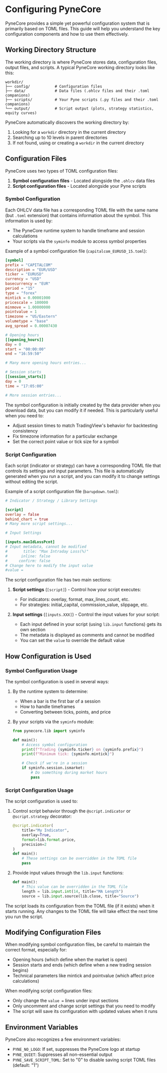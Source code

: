 <!--
---
weight: 107
title: "Configuring PyneCore"
description: "Learn how to configure PyneCore for your specific needs"
icon: "settings"
date: "2025-03-31"
lastmod: "2025-03-31"
draft: false
toc: true
categories: ["Overview", "Configuration"]
tags: ["configuration", "settings", "toml", "workdir", "symbol-config", "script-config"]
---
-->

# Configuring PyneCore

PyneCore provides a simple yet powerful configuration system that is primarily based on TOML files. This guide will help you understand the key configuration components and how to use them effectively.

## Working Directory Structure

The working directory is where PyneCore stores data, configuration files, output files, and scripts. A typical PyneCore working directory looks like this:

```
workdir/
├── config/           # Configuration files
├── data/             # Data files (.ohlcv files and their .toml companions)
├── scripts/          # Your Pyne scripts (.py files and their .toml companions)
└── output/           # Script output (plots, strategy statistics, equity curves)
```

PyneCore automatically discovers the working directory by:
1. Looking for a `workdir` directory in the current directory
2. Searching up to 10 levels in parent directories
3. If not found, using or creating a `workdir` in the current directory

## Configuration Files

PyneCore uses two types of TOML configuration files:

1. **Symbol configuration files** - Located alongside the `.ohlcv` data files
2. **Script configuration files** - Located alongside your Pyne scripts

### Symbol Configuration

Each OHLCV data file has a corresponding TOML file with the same name (but `.toml` extension) that contains information about the symbol. This information is used by:

- The PyneCore runtime system to handle timeframe and session calculations
- Your scripts via the `syminfo` module to access symbol properties

Example of a symbol configuration file (`capitalcom_EURUSD_15.toml`):

```toml
[symbol]
prefix = "CAPITALCOM"
description = "EUR/USD"
ticker = "EURUSD"
currency = "USD"
basecurrency = "EUR"
period = "15"
type = "forex"
mintick = 0.00001000
pricescale = 100000
minmove = 1.00000000
pointvalue = 1
timezone = "US/Eastern"
volumetype = "base"
avg_spread = 0.00007430

# Opening hours
[[opening_hours]]
day = 0
start = "00:00:00"
end = "16:59:50"

# Many more opening hours entries...

# Session starts
[[session_starts]]
day = 0
time = "17:05:00"

# More session entries...
```

The symbol configuration is initially created by the data provider when you download data, but you can modify it if needed. This is particularly useful when you need to:

- Adjust session times to match TradingView's behavior for backtesting consistency
- Fix timezone information for a particular exchange
- Set the correct point value or tick size for a symbol

### Script Configuration

Each script (indicator or strategy) can have a corresponding TOML file that controls its settings and input parameters. This file is automatically generated when you run a script, and you can modify it to change settings without editing the script.

Example of a script configuration file (`barupdown.toml`):

```toml
# Indicator / Strategy / Library Settings

[script]
overlay = false
behind_chart = true
# Many more script settings...

# Input Settings

[inputs.maxIdLossPcnt]
# Input metadata, cannot be modified
#       title: "Max Intraday Loss(%)"
#      inline: false
#     confirm: false
# Change here to modify the input value
#value =
```

The script configuration file has two main sections:

1. **Script settings** (`[script]`) - Control how your script executes:
   - For indicators: overlay, format, max_lines_count, etc.
   - For strategies: initial_capital, commission_value, slippage, etc.

2. **Input settings** (`[inputs.XXX]`) - Control the input values for your script:
   - Each input defined in your script (using `lib.input` functions) gets its own section
   - The metadata is displayed as comments and cannot be modified
   - You can set the `value` to override the default value

## How Configuration is Used

### Symbol Configuration Usage

The symbol configuration is used in several ways:

1. By the runtime system to determine:
   - When a bar is the first bar of a session
   - How to handle timeframes
   - Converting between ticks, points, and price

2. By your scripts via the `syminfo` module:
   ```python
   from pynecore.lib import syminfo

   def main():
       # Access symbol configuration
       print(f"Trading {syminfo.ticker} on {syminfo.prefix}")
       print(f"Minimum tick: {syminfo.mintick}")

       # Check if we're in a session
       if syminfo.session.ismarket:
           # Do something during market hours
           pass
   ```

### Script Configuration Usage

The script configuration is used to:

1. Control script behavior through the `@script.indicator` or `@script.strategy` decorator:
   ```python
   @script.indicator(
       title="My Indicator",
       overlay=True,
       format=lib.format.price,
       precision=2
   )
   def main():
       # These settings can be overridden in the TOML file
       pass
   ```

2. Provide input values through the `lib.input` functions:
   ```python
   def main():
       # This value can be overridden in the TOML file
       length = lib.input.int(14, title="MA Length")
       source = lib.input.source(lib.close, title="Source")
   ```

The script loads its configuration from the TOML file (if it exists) when it starts running. Any changes to the TOML file will take effect the next time you run the script.

## Modifying Configuration Files

When modifying symbol configuration files, be careful to maintain the correct format, especially for:
- Opening hours (which define when the market is open)
- Session starts and ends (which define when a new trading session begins)
- Technical parameters like mintick and pointvalue (which affect price calculations)

When modifying script configuration files:
- Only change the `value =` lines under input sections
- Only uncomment and change script settings that you need to modify
- The script will save its configuration with updated values when it runs

## Environment Variables

PyneCore also recognizes a few environment variables:

- `PYNE_NO_LOGO`: If set, suppresses the PyneCore logo at startup
- `PYNE_QUIET`: Suppresses all non-essential output
- `PYNE_SAVE_SCRIPT_TOML`: Set to "0" to disable saving script TOML files (default: "1")
